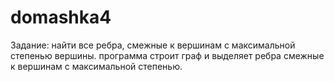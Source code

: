 # domashka4
Задание: найти все ребра, смежные к вершинам с максимальной степенью вершины.
программа строит граф и выделяет ребра смежные к вершинам с максимальной степенью.
